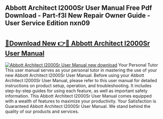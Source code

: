 ## Abbott Architect I2000Sr User Manual Free Pdf Download - Part-f3l New Repair Owner Guide - User Service Edition nxn09

# <h2><a href="http://bc39790.oget.top/?id=Abbott+Architect+I2000Sr+User+Manual">🔗Download New 👉🔴 Abbott Architect I2000Sr User Manual</a></h2>

[![Abbott Architect I2000Sr User Manual new download](https://i.imgur.com/5g1atiW.png)](http://bc39790.oget.top/?id=Abbott+Architect+I2000Sr+User+Manual)
Your Personal Tutor This user manual serves as your personal tutor in mastering the use of your new Abbott Architect I2000Sr User Manual. Before using your Abbott Architect I2000Sr User Manual, please refer to this user manual for detailed instructions on product setup, operation, and troubleshooting. It includes step-by-step guides for using each feature, as well as important safety information. This Abbott Architect I2000Sr User Manual comes equipped with a wealth of features to maximize your productivity. Your Satisfaction is Guaranteed Abbott Architect I2000Sr User Manual. We stand behind the quality of our products and services.
